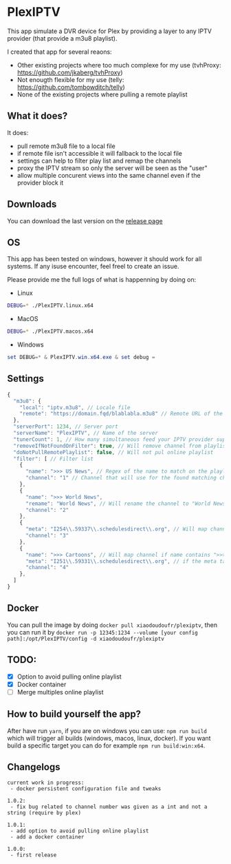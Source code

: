 # PlexIPTV
This app simulate a DVR device for Plex by providing a layer to any IPTV provider (that provide a m3u8 playlist).

I created that app for several reaons:
- Other existing projects where too much complexe for my use (tvhProxy: https://github.com/jkaberg/tvhProxy)
- Not enougth flexible for my use (telly: https://github.com/tombowditch/telly)
- None of the existing projects where pulling a remote playlist

## What it does?
It does:
- pull remote m3u8 file to a local file
- if remote file isn't accessible it will fallback to the local file
- settings can help to filter play list and remap the channels
- proxy the IPTV stream so only the server will be seen as the "user"
- allow multiple concurent views into the same channel even if the provider block it

## Downloads
You can download the last version on the [release page](https://github.com/xiaodoudou/PlexIPTV/releases)

## OS
This app has been tested on windows, however it should work for all systems. If any isuse encounter, feel freel to create an issue.

Please provide me the full logs of what is happenning by doing on:

- Linux
```bash
DEBUG=* ./PlexIPTV.linux.x64
```
- MacOS
```bash
DEBUG=* ./PlexIPTV.macos.x64
```
- Windows
```powershell
set DEBUG=* & PlexIPTV.win.x64.exe & set debug =
```

## Settings

```javascript
{
  "m3u8": {
    "local": "iptv.m3u8", // Locale file
    "remote": "https://domain.fqd/blablabla.m3u8" // Remote URL of the playlist
  },
  "serverPort": 1234, // Server port
  "serverName": "PlexIPTV", // Name of the server
  "tunerCount": 1, // How many simultaneous feed your IPTV provider support
  "removeIfNotFoundOnFilter": true, // Will remove channel from playlist that aren't present on the filter list
  "doNotPullRemotePlaylist": false, // Will not pul online playlist
  "filter": [ // Filter list
    {
      "name": ">>> US News", // Regex of the name to match on the playlist
      "channel": "1" // Channel that will use for the found matching channel name
    },
    {
      "name": ">>> World News",
      "remame": "World News", // Will rename the channel to "World News"
      "channel": "2"
    },
    {
      "meta": "I254\\.59337\\.schedulesdirect\\.org", // Will map channel if the meta tag contain I254.59337.schedulesdirect.org
      "channel": "3"
    },
    {
      "name": ">>> Cartoons", // Will map channel if name contains ">>> Cartoons" and ...
      "meta": "I251\\.59331\\.schedulesdirect\\.org", // if the meta tag contain I251.59331.schedulesdirect.org
      "channel": "4"
    },
  ]
}
```

## Docker
You can pull the image by doing `docker pull xiaodoudoufr/plexiptv`, then you can run it by `docker run -p 12345:1234 --volume [your config path]:/opt/PlexIPTV/config -d xiaodoudoufr/plexiptv`

## TODO:
- [x] Option to avoid pulling online playlist
- [x] Docker container
- [ ] Merge multiples online playlist

## How to build yourself the app?
After have run `yarn`, if you are on windows you can use: `npm run build` which will trigger all builds (windows, macos, linux, docker).
If you want build a specific target you can do for example `npm run build:win:x64`.


## Changelogs
```
current work in progress:
 - docker persistent configuration file and tweaks
 
1.0.2:
 - fix bug related to channel number was given as a int and not a string (require by plex)
 
1.0.1:
 - add option to avoid pulling online playlist
 - add a docker container

1.0.0:
 - first release

```

